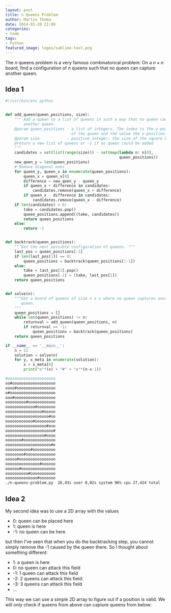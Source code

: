 ```yaml
---
layout: post
title: n Queens Problem
author: Martin Thoma
date: 2014-03-20 21:09
categories:
- Code
tags:
- Python
featured_image: logos/sublime-text.png
---
```


The $n$ queens problem is a very famous combinatorical problem: On a $n \times n$
board, find a configuration of $n$ queens such that no queen can capture another
queen.

## Idea 1

```python
#!/usr/bin/env python


def add_queen(queen_positions, size):
    """ Add a queen to a list of queens in such a way that no queen can capture
        another queen.
    @param queen_positions - a list of integers. The index is the y-position
                             of the queen and the value the x-position.
    @param size            - positive integer; the size of the square board
    @return a new list of queens or -1 if no queen could be added
    """
    candidates = set(list(range(size))) - set(map(lambda n: n[0],
                                                  queen_positions))
    new_qeen_y = len(queen_positions)
    # Remove diagonal ones
    for queen_y, queen_x in enumerate(queen_positions):
        queen_x = queen_x[0]
        difference = new_qeen_y - queen_y
        if queen_x + difference in candidates:
            candidates.remove(queen_x + difference)
        if queen_x - difference in candidates:
            candidates.remove(queen_x - difference)
    if len(candidates) > 0:
        take = candidates.pop()
        queen_positions.append((take, candidates))
        return queen_positions
    else:
        return -1


def backtrack(queen_positions):
    """Get the next possible configuration of queens. """
    last_pos = queen_positions[-1]
    if len(last_pos[1]) == 0:
        queen_positions = backtrack(queen_positions[:-1])
    else:
        take = last_pos[1].pop()
        queen_positions[-1] = (take, last_pos[1])
    return queen_positions


def solve(n):
    """Get a board of queens of size n x n where no queen captures another
       queen.
    """
    queen_positions = []
    while len(queen_positions) != n:
        returnval = add_queen(queen_positions, n)
        if returnval == -1:
            queen_positions = backtrack(queen_positions)
    return queen_positions

if __name__ == '__main__':
    n = 22
    solution = solve(n)
    for y, x_meta in enumerate(solution):
        x = x_meta[0]
        print("o"*(x) + "#" + "o"*(n-x-1))
```

```bash
#ooooooooooooooooooooo
oo#ooooooooooooooooooo
oooo#ooooooooooooooooo
o#oooooooooooooooooooo
ooo#oooooooooooooooooo
ooooooooo#oooooooooooo
ooooooooooooo#oooooooo
oooooooooooooooo#ooooo
ooooooooooooooooooo#oo
oooooooooooo#ooooooooo
oooooooooooooooooo#ooo
ooooooooooooooooooooo#
ooooooooooooooooo#oooo
ooooooo#oooooooooooooo
oooooooooooooooooooo#o
ooooooooooo#oooooooooo
oooooooo#ooooooooooooo
ooooo#oooooooooooooooo
ooooooooooooooo#oooooo
oooooo#ooooooooooooooo
oooooooooo#ooooooooooo
oooooooooooooo#ooooooo
./n-queens-problem.py  26,43s user 0,02s system 96% cpu 27,424 total
```

## Idea 2

My second idea was to use a 2D array with the values

* 0: queen can be placed here
* 1: queen is here
* -1: no queen can be here

but then I've seen that when you do the backtracking step, you cannot simply
remove the -1 caused by the queen there. So I thought about something different:

* 1: a queen is here
* 0: no queen can attack this field
* -1: 1 queen can attack this field
* -2: 2 queens can attack this field:
* -3: 3 queens can attack this field
* ...

This way we can use a simple 2D array to figure out if a position is valid.
We will only check if queens from above can capture queens from below:

```python

```